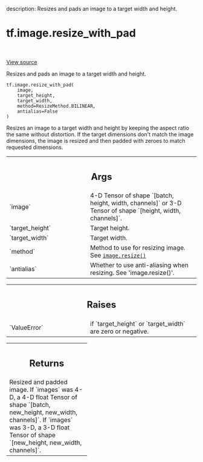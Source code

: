 description: Resizes and pads an image to a target width and height.

<div itemscope itemtype="http://developers.google.com/ReferenceObject">
<meta itemprop="name" content="tf.image.resize_with_pad" />
<meta itemprop="path" content="Stable" />
</div>

# tf.image.resize_with_pad

<!-- Insert buttons and diff -->

<table class="tfo-notebook-buttons tfo-api nocontent" align="left">

</table>

<a target="_blank" class="external" href="/code/stable/tensorflow/python/ops/image_ops_impl.py">View source</a>



Resizes and pads an image to a target width and height.

<pre class="devsite-click-to-copy prettyprint lang-py tfo-signature-link">
<code>tf.image.resize_with_pad(
    image,
    target_height,
    target_width,
    method=ResizeMethod.BILINEAR,
    antialias=False
)
</code></pre>



<!-- Placeholder for "Used in" -->

Resizes an image to a target width and height by keeping
the aspect ratio the same without distortion. If the target
dimensions don't match the image dimensions, the image
is resized and then padded with zeroes to match requested
dimensions.

<!-- Tabular view -->
 <table class="responsive fixed orange">
<colgroup><col width="214px"><col></colgroup>
<tr><th colspan="2"><h2 class="add-link">Args</h2></th></tr>

<tr>
<td>
`image`
</td>
<td>
4-D Tensor of shape `[batch, height, width, channels]` or 3-D Tensor
of shape `[height, width, channels]`.
</td>
</tr><tr>
<td>
`target_height`
</td>
<td>
Target height.
</td>
</tr><tr>
<td>
`target_width`
</td>
<td>
Target width.
</td>
</tr><tr>
<td>
`method`
</td>
<td>
Method to use for resizing image. See <a href="../../tf/image/resize.md"><code>image.resize()</code></a>
</td>
</tr><tr>
<td>
`antialias`
</td>
<td>
Whether to use anti-aliasing when resizing. See 'image.resize()'.
</td>
</tr>
</table>



<!-- Tabular view -->
 <table class="responsive fixed orange">
<colgroup><col width="214px"><col></colgroup>
<tr><th colspan="2"><h2 class="add-link">Raises</h2></th></tr>

<tr>
<td>
`ValueError`
</td>
<td>
if `target_height` or `target_width` are zero or negative.
</td>
</tr>
</table>



<!-- Tabular view -->
 <table class="responsive fixed orange">
<colgroup><col width="214px"><col></colgroup>
<tr><th colspan="2"><h2 class="add-link">Returns</h2></th></tr>
<tr class="alt">
<td colspan="2">
Resized and padded image.
If `images` was 4-D, a 4-D float Tensor of shape
`[batch, new_height, new_width, channels]`.
If `images` was 3-D, a 3-D float Tensor of shape
`[new_height, new_width, channels]`.
</td>
</tr>

</table>

